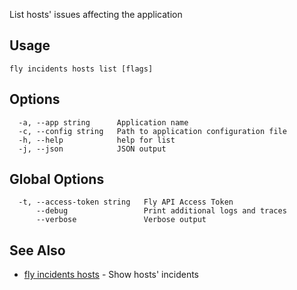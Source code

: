 List hosts' issues affecting the application

## Usage
~~~
fly incidents hosts list [flags]
~~~

## Options

~~~
  -a, --app string      Application name
  -c, --config string   Path to application configuration file
  -h, --help            help for list
  -j, --json            JSON output
~~~

## Global Options

~~~
  -t, --access-token string   Fly API Access Token
      --debug                 Print additional logs and traces
      --verbose               Verbose output
~~~

## See Also

* [fly incidents hosts](/docs/flyctl/incidents-hosts/)	 - Show hosts' incidents

